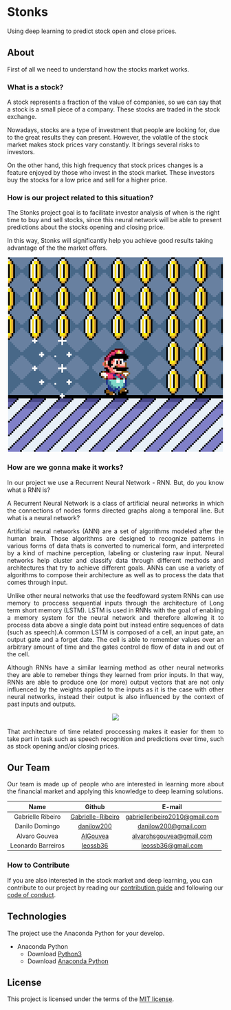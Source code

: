 # Stonks
Using deep learning to predict stock open and close prices.

## About
First of all we need to understand how the stocks market works.

### What is a stock?

A stock represents a fraction of the value of companies, so we can say that a stock is a small piece of a company. These stocks are traded in the stock exchange.

Nowadays, stocks are a type of investment that people are looking for, due to the great results they can present. However, the volatile of the stock market makes stock prices vary constantly. It brings several risks to investors.

On the other hand, this high frequency that stock prices changes is a feature enjoyed by those who invest in the stock market. These investors buy the stocks for a low price and sell for a higher price.

### How is our project related to this situation?

The Stonks project goal is to facilitate investor analysis of when is the right time to buy and sell stocks, since this neural network will be able to present predictions about the stocks opening and closing price.

In this way, Stonks will significantly help you achieve good results taking advantage of the  the market offers.

<p align="center">
  <img src="https://github.com/deeplearningunb/stonks/blob/master/img/mario.gif">
</p>

### How are we gonna make it works? 

<p align='justify'>In our project we use a Recurrent Neural Network - RNN. But, do you know what a RNN is?

<p align='justify'>A Recurrent Neural Network is a class of artificial neural networks in which the connections of nodes forms directed graphs along a temporal line. But what is a neural network?

<p align='justify'>Artificial neural networks (ANN) are a set of algorithms modeled after the human brain. Those algorithms are designed to recognize patterns in various forms of data thats is converted to numerical form, and interpreted by a kind of machine perception, labeling or clustering raw input. Neural networks help cluster and classify data through different methods and architectures that try to achieve different goals. ANNs can use a variety of algorithms to compose their architecture as well as to process the data that comes through input.

<p align='justify'>Unlike other neural networks that use the feedfoward system RNNs can use memory to proccess sequential inputs through the architecture of Long term short memory (LSTM). LSTM is used in RNNs with the goal of enabling a memory system for the neural network and therefore allowing it to process data above a single data point but instead entire sequences of data (such as speech).A common LSTM is composed of a cell, an input gate, an output gate and a forget date. The cell is able to remember values over an arbitrary amount of time and the gates control de flow of data in and out of the cell.

<p align='justify'>Although RNNs have a similar learning method as other neural networks they are able to remeber things they learned from prior inputs. In that way, RNNs are able to produce one (or more) output vectors that are not only influenced by the weights applied to the inputs as it is the case with other neural networks, instead their output is also influenced by the context of past inputs and outputs. 

<p align="center">
	<img src="https://i.pinimg.com/originals/fe/63/3c/fe633cdec14b8f32adf1c441e37f58dd.gif">
</p>

<p align='justify'>That architecture of time related proccessing makes it easier for them to take part in task such as speech recognition and predictions over time, such as stock opening and/or closing prices.

## Our Team

<p align='justify'>Our team is made up of people who are interested in learning more about the financial market and applying this knowledge to deep learning solutions.

| **Name** | **Github** | **E-mail**
|:--:|:---:|:--------:|
Gabrielle Ribeiro | [Gabrielle-Ribeiro](https://github.com/Gabrielle-Ribeiro) | gabrielleribeiro2010@gmail.com |
Danilo Domingo | [danilow200](https://github.com/danilow200) | danilow200@gmail.com |
Alvaro Gouvea | [AlGouvea](https://github.com/AlGouvea) | alvarohsgouvea@gmail.com |
Leonardo Barreiros | [leossb36](https://github.com/leossb36) | leossb36@gmail.com |

### How to Contribute

If you are also interested in the stock market and deep learning, you can contribute to our project by reading our [contribution guide](https://github.com/deeplearningunb/stonks/blob/master/CONTRIBUTING.md) and following our [code of conduct](https://github.com/deeplearningunb/stonks/blob/master/CODE_OF_CONDUCT.md).

## Technologies
The project use the Anaconda Python for your develop.
- Anaconda Python
  - Download [Python3](https://www.python.org/downloads/)
  - Download [Anaconda Python](https://www.anaconda.com/distribution/)
  
## License

This project is licensed under the terms of the [MIT license](https://github.com/deeplearningunb/stonks/blob/master/LICENSE).
